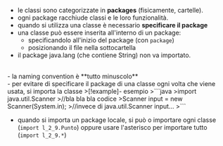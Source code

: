 - le classi sono categorizzate in **packages** (fisicamente, cartelle).
- ogni package racchiude classi e le loro funzionalità.
- quando si utilizza una classe è necessario **specificare il package**
- una classe può essere inserita all'interno di un package:
	- specificandolo all'inizio del package (con `package`)
	- posizionando il file nella sottocartella
- il package java.lang (che contiene String) non va importato.
<br/>
- la naming convention è **tutto minuscolo**
<br/>
- per evitare di specificare il package di una classe ogni volta che viene usata, si importa la classe
>[!example]- esempio
>```java
>import java.util.Scanner
>//bla bla bla codice
>Scanner input = new Scanner(System.in);
>//invece di java.util.Scanner input...
>```

- quando si importa un package locale, si può o importare ogni classe (`import l_2_9.Punto`) oppure usare l'asterisco per importare tutto (`import l_2_9.*`)

